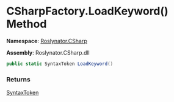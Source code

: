 # CSharpFactory\.LoadKeyword\(\) Method

**Namespace**: [Roslynator.CSharp](../../README.md)

**Assembly**: Roslynator\.CSharp\.dll

```csharp
public static SyntaxToken LoadKeyword()
```

### Returns

[SyntaxToken](https://docs.microsoft.com/en-us/dotnet/api/microsoft.codeanalysis.syntaxtoken)

